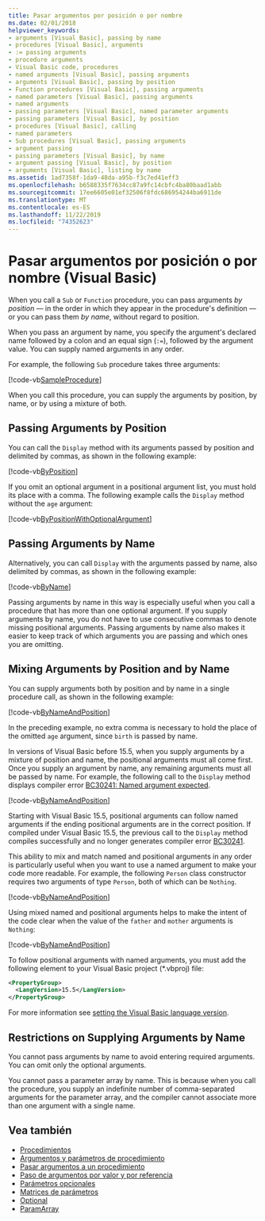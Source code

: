 ```yaml
---
title: Pasar argumentos por posición o por nombre
ms.date: 02/01/2018
helpviewer_keywords:
- arguments [Visual Basic], passing by name
- procedures [Visual Basic], arguments
- := passing arguments
- procedure arguments
- Visual Basic code, procedures
- named arguments [Visual Basic], passing arguments
- arguments [Visual Basic], passing by position
- Function procedures [Visual Basic], passing arguments
- named parameters [Visual Basic], passing arguments
- named arguments
- passing parameters [Visual Basic], named parameter arguments
- passing parameters [Visual Basic], by position
- procedures [Visual Basic], calling
- named parameters
- Sub procedures [Visual Basic], passing arguments
- argument passing
- passing parameters [Visual Basic], by name
- argument passing [Visual Basic], by position
- arguments [Visual Basic], listing by name
ms.assetid: 1ad7358f-1da9-48da-a95b-f3c7ed41eff3
ms.openlocfilehash: b6588335f7634cc87a9fc14cbfc4ba80baad1abb
ms.sourcegitcommit: 17ee6605e01ef32506f8fdc686954244ba6911de
ms.translationtype: MT
ms.contentlocale: es-ES
ms.lasthandoff: 11/22/2019
ms.locfileid: "74352623"
---
```

# <a name="passing-arguments-by-position-and-by-name-visual-basic"></a>Pasar argumentos por posición o por nombre (Visual Basic)

When you call a `Sub` or `Function` procedure, you can pass arguments *by position* — in the order in which they appear in the procedure's definition — or you can pass them *by name*, without regard to position.

When you pass an argument by name, you specify the argument's declared name followed by a colon and an equal sign (`:=`), followed by the argument value. You can supply named arguments in any order.

For example, the following `Sub` procedure takes three arguments:

[!code-vb[SampleProcedure](../../../../../samples/snippets/visualbasic/programming-guide/language-features/passing-named-arguments/module1.vb#1)]

When you call this procedure, you can supply the arguments by position, by name, or by using a mixture of both.

## <a name="passing-arguments-by-position"></a>Passing Arguments by Position

You can call the `Display` method with its arguments passed by position and delimited by commas, as shown in the following example:

[!code-vb[ByPosition](../../../../../samples/snippets/visualbasic/programming-guide/language-features/passing-named-arguments/module1.vb#2)]

If you omit an optional argument in a positional argument list, you must hold its place with a comma. The following example calls the `Display` method without the `age` argument:

[!code-vb[ByPositionWithOptionalArgument](../../../../../samples/snippets/visualbasic/programming-guide/language-features/passing-named-arguments/module1.vb#3)]

## <a name="passing-arguments-by-name"></a>Passing Arguments by Name

Alternatively, you can call `Display` with the arguments passed by name, also delimited by commas, as shown in the following example:

[!code-vb[ByName](../../../../../samples/snippets/visualbasic/programming-guide/language-features/passing-named-arguments/module1.vb#4)]

Passing arguments by name in this way is especially useful when you call a procedure that has more than one optional argument. If you supply arguments by name, you do not have to use consecutive commas to denote missing positional arguments. Passing arguments by name also makes it easier to keep track of which arguments you are passing and which ones you are omitting.

## <a name="mixing-arguments-by-position-and-by-name"></a>Mixing Arguments by Position and by Name

You can supply arguments both by position and by name in a single procedure call, as shown in the following example:

[!code-vb[ByNameAndPosition](../../../../../samples/snippets/visualbasic/programming-guide/language-features/passing-named-arguments/module1.vb#5)]

In the preceding example, no extra comma is necessary to hold the place of the omitted `age` argument, since `birth` is passed by name.

In versions of Visual Basic before 15.5, when you supply arguments by a mixture of position and name, the positional arguments must all come first. Once you supply an argument by name, any remaining arguments must all be passed by name.  For example, the following call to the `Display` method displays compiler error [BC30241: Named argument expected](../../../misc/bc30241.md).

[!code-vb[ByNameAndPosition](../../../../../samples/snippets/visualbasic/programming-guide/language-features/passing-named-arguments/module1.vb#6)]

Starting with Visual Basic 15.5, positional arguments can follow named arguments if the ending positional arguments are in the correct position. If compiled under Visual Basic 15.5, the previous call to the `Display` method compiles successfully and no longer generates compiler error [BC30241](../../../misc/bc30241.md).

This ability to mix and match named and positional arguments in any order is particularly useful when you want to use a named argument to make your code more readable. For example, the following `Person` class constructor requires two arguments of type `Person`, both of which can be `Nothing`.

[!code-vb[ByNameAndPosition](../../../../../samples/snippets/visualbasic/programming-guide/language-features/passing-named-arguments/module1.vb#7)]

Using mixed named and positional arguments helps to make the intent of the code clear when the value of the `father` and `mother` arguments is `Nothing`:

[!code-vb[ByNameAndPosition](../../../../../samples/snippets/visualbasic/programming-guide/language-features/passing-named-arguments/module1.vb#8)]

To follow positional arguments with named arguments, you must add the following element to your Visual Basic project (\*.vbproj) file:

```xml
<PropertyGroup>
  <LangVersion>15.5</LangVersion>
</PropertyGroup>
```

For more information see [setting the Visual Basic language version](../../../language-reference/configure-language-version.md).

## <a name="restrictions-on-supplying-arguments-by-name"></a>Restrictions on Supplying Arguments by Name

You cannot pass arguments by name to avoid entering required arguments. You can omit only the optional arguments.

You cannot pass a parameter array by name. This is because when you call the procedure, you supply an indefinite number of comma-separated arguments for the parameter array, and the compiler cannot associate more than one argument with a single name.

## <a name="see-also"></a>Vea también

- [Procedimientos](./index.md)
- [Argumentos y parámetros de procedimiento](./procedure-parameters-and-arguments.md)
- [Pasar argumentos a un procedimiento](./how-to-pass-arguments-to-a-procedure.md)
- [Paso de argumentos por valor y por referencia](./passing-arguments-by-value-and-by-reference.md)
- [Parámetros opcionales](./optional-parameters.md)
- [Matrices de parámetros](./parameter-arrays.md)
- [Optional](../../../../visual-basic/language-reference/modifiers/optional.md)
- [ParamArray](../../../../visual-basic/language-reference/modifiers/paramarray.md)
